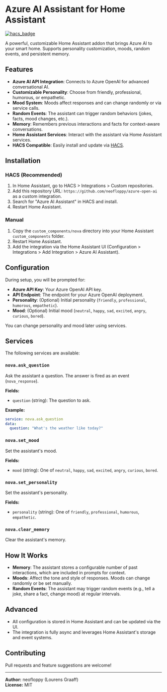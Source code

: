 # Azure AI Assistant for Home Assistant

[![hacs_badge](https://img.shields.io/badge/HACS-Custom-orange.svg)](https://hacs.xyz/)

A powerful, customizable Home Assistant addon that brings Azure AI to your smart home. Supports personality customization, moods, random events, and persistent memory.

## Features

- **Azure AI API Integration**: Connects to Azure OpenAI for advanced conversational AI.
- **Customizable Personality**: Choose from friendly, professional, humorous, or empathetic.
- **Mood System**: Moods affect responses and can change randomly or via service calls.
- **Random Events**: The assistant can trigger random behaviors (jokes, facts, mood changes, etc.).
- **Memory**: Remembers previous interactions and facts for context-aware conversations.
- **Home Assistant Services**: Interact with the assistant via Home Assistant services.
- **HACS Compatible**: Easily install and update via [HACS](https://hacs.xyz/).

## Installation

### HACS (Recommended)
1. In Home Assistant, go to HACS > Integrations > Custom repositories.
2. Add this repository URL: `https://github.com/neofloppy/azure-open-ai` as a custom integration.
3. Search for "Azure AI Assistant" in HACS and install.
4. Restart Home Assistant.

### Manual
1. Copy the `custom_components/nova` directory into your Home Assistant `custom_components` folder.
2. Restart Home Assistant.
3. Add the integration via the Home Assistant UI (Configuration > Integrations > Add Integration > Azure AI Assistant).

## Configuration

During setup, you will be prompted for:
- **Azure API Key**: Your Azure OpenAI API key.
- **API Endpoint**: The endpoint for your Azure OpenAI deployment.
- **Personality**: (Optional) Initial personality (`friendly`, `professional`, `humorous`, `empathetic`).
- **Mood**: (Optional) Initial mood (`neutral`, `happy`, `sad`, `excited`, `angry`, `curious`, `bored`).

You can change personality and mood later using services.

## Services

The following services are available:

### `nova.ask_question`
Ask the assistant a question. The answer is fired as an event (`nova_response`).

**Fields:**
- `question` (string): The question to ask.

**Example:**
```yaml
service: nova.ask_question
data:
  question: "What's the weather like today?"
```

### `nova.set_mood`
Set the assistant's mood.

**Fields:**
- `mood` (string): One of `neutral`, `happy`, `sad`, `excited`, `angry`, `curious`, `bored`.

### `nova.set_personality`
Set the assistant's personality.

**Fields:**
- `personality` (string): One of `friendly`, `professional`, `humorous`, `empathetic`.

### `nova.clear_memory`
Clear the assistant's memory.

## How It Works

- **Memory**: The assistant stores a configurable number of past interactions, which are included in prompts for context.
- **Moods**: Affect the tone and style of responses. Moods can change randomly or be set manually.
- **Random Events**: The assistant may trigger random events (e.g., tell a joke, share a fact, change mood) at regular intervals.

## Advanced

- All configuration is stored in Home Assistant and can be updated via the UI.
- The integration is fully async and leverages Home Assistant's storage and event systems.

## Contributing

Pull requests and feature suggestions are welcome!

---

**Author:** neofloppy (Lourens Graaff)  
**License:** MIT
